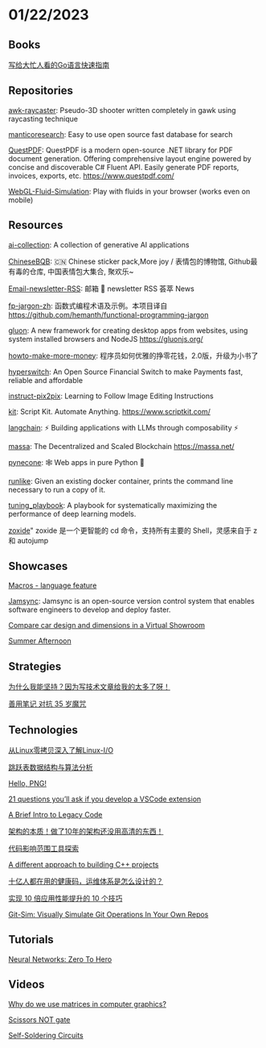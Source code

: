 # 01/22/2023

## Books
[写给大忙人看的Go语言快速指南](https://code-zatan.gitbook.io/a-quick-guide-to-the-go-programming-language-for-busy-coders/)

## Repositories
[awk-raycaster](https://github.com/TheMozg/awk-raycaster): Pseudo-3D shooter written completely in gawk using raycasting technique

[manticoresearch](https://github.com/manticoresoftware/manticoresearch/): Easy to use open source fast database for search

[QuestPDF](https://github.com/QuestPDF/QuestPDF): QuestPDF is a modern open-source .NET library for PDF document generation. Offering comprehensive layout engine powered by concise and discoverable C# Fluent API. Easily generate PDF reports, invoices, exports, etc. https://www.questpdf.com/

[WebGL-Fluid-Simulation](https://github.com/PavelDoGreat/WebGL-Fluid-Simulation): Play with fluids in your browser (works even on mobile)

## Resources
[ai-collection](https://github.com/ai-collection/ai-collection): A collection of generative AI applications

[ChineseBQB](https://github.com/zhaoolee/ChineseBQB): 🇨🇳 Chinese sticker pack,More joy / 表情包的博物馆, Github最有毒的仓库, 中国表情包大集合, 聚欢乐~

[Email-newsletter-RSS](https://github.com/alaskasquirrel/Email-newsletter-RSS): 邮箱 📧 newsletter RSS 荟萃 News

[fp-jargon-zh](https://github.com/shfshanyue/fp-jargon-zh): 函数式编程术语及示例。本项目译自 https://github.com/hemanth/functional-programming-jargon

[gluon](https://github.com/gluon-framework/gluon): A new framework for creating desktop apps from websites, using system installed browsers and NodeJS https://gluonjs.org/

[howto-make-more-money](https://github.com/easychen/howto-make-more-money): 程序员如何优雅的挣零花钱，2.0版，升级为小书了

[hyperswitch](https://github.com/juspay/hyperswitch): An Open Source Financial Switch to make Payments fast, reliable and affordable

[instruct-pix2pix](https://github.com/timothybrooks/instruct-pix2pix): Learning to Follow Image Editing Instructions

[kit](https://github.com/johnlindquist/kit): Script Kit. Automate Anything. https://www.scriptkit.com/

[langchain](https://github.com/hwchase17/langchain): ⚡ Building applications with LLMs through composability ⚡

[massa](https://github.com/massalabs/massa): The Decentralized and Scaled Blockchain https://massa.net/

[pynecone](https://github.com/pynecone-io/pynecone): 🕸 Web apps in pure Python 🐍

[runlike](https://github.com/lavie/runlike): Given an existing docker container, prints the command line necessary to run a copy of it.

[tuning_playbook](https://github.com/google-research/tuning_playbook): A playbook for systematically maximizing the performance of deep learning models.

[zoxide](https://gitee.com/mirrors/zoxide)" zoxide 是一个更智能的 cd 命令，支持所有主要的 Shell，灵感来自于 z 和 autojump

## Showcases
[Macros - language feature](https://pldb.com/features/hasMacros.html)

[Jamsync](https://jamsync.dev/about): Jamsync is an open-source version control system that enables software engineers to develop and deploy faster.

[Compare car design and dimensions in a Virtual Showroom](https://www.carsized.com/en/)

[Summer Afternoon](https://summer-afternoon.vlucendo.com/)

## Strategies
[为什么我能坚持？因为写技术文章给我的太多了呀！](https://juejin.cn/post/7185891954083758136)

[善用笔记 对抗 35 岁魔咒](https://juejin.cn/post/7185895295862898747)

## Technologies
[从Linux零拷贝深入了解Linux-I/O](https://mp.weixin.qq.com/s/TFZkwcNfUy425Nbh055qrg)

[跳跃表数据结构与算法分析](https://juejin.cn/post/7189091486247518265)

[Hello, PNG!](https://www.da.vidbuchanan.co.uk/blog/hello-png.html)

[21 questions you’ll ask if you develop a VSCode extension](https://www.promyze.com/21-questions-youll-ask-if-you-code-a-vscode-extension/)

[A Brief Intro to Legacy Code](https://hackernoon.com/a-brief-intro-to-legacy-code)

[架构的本质！做了10年的架构还没用高清的东西！](https://mp.weixin.qq.com/s/2Pb9imMttjZBneluJU_Qxg)

[代码影响范围工具探索](https://my.oschina.net/u/4090830/blog/6383872)

[A different approach to building C++ projects](https://rachelbythebay.com/bb/)

[十亿人都在用的健康码，运维体系是怎么设计的？](https://mp.weixin.qq.com/s?__biz=MzAwMDU1MTE1OQ==&mid=2653561388&idx=1&sn=ec1aa28d6b95d0edbab00766b1d247e7&scene=58&subscene=0)

[实现 10 倍应用性能提升的 10 个技巧](https://my.oschina.net/u/5246775/blog/5981861)

[Git-Sim: Visually Simulate Git Operations In Your Own Repos](https://initialcommit.com/blog/git-sim)

## Tutorials
[Neural Networks: Zero To Hero](https://karpathy.ai/zero-to-hero.html)

## Videos
[Why do we use matrices in computer graphics?](https://www.youtube.com/watch?v=N3W_56DFxjI)

[Scissors NOT gate](https://www.youtube.com/watch?v=uVS7YGSKmJM)

[Self-Soldering Circuits](https://www.youtube.com/watch?v=r0csHZveVvY)
